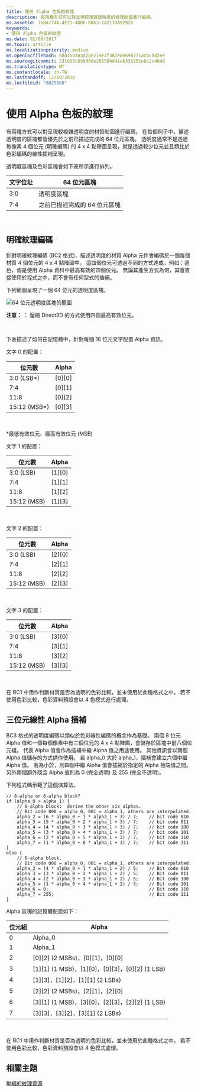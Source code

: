 ```yaml
---
title: 使用 Alpha 色板的紋理
description: 有兩種方式可以對呈現較複雜透明度的紋理貼圖進行編碼。
ms.assetid: 768A774A-4F21-4DDE-B863-14211DA92926
keywords:
- 使用 Alpha 色板的紋理
ms.date: 02/08/2017
ms.topic: article
ms.localizationpriority: medium
ms.openlocfilehash: 88d150383d2be219e7f382e0e690771acbc9d2ee
ms.sourcegitcommit: 231065c899d0de285584d41e6335251e0c2c4048
ms.translationtype: MT
ms.contentlocale: zh-TW
ms.lasthandoff: 12/10/2018
ms.locfileid: "8825168"
---
```

# <a name="textures-with-alpha-channels"></a>使用 Alpha 色板的紋理


有兩種方式可以對呈現較複雜透明度的材質貼圖進行編碼。 在每個例子中，描述透明度的區塊都會優先於之前已描述完成的 64 位元區塊。 透明度通常不是透過每像素 4 個位元 (明確編碼) 的 4 x 4 點陣圖呈現，就是透過較少位元並且類比於色彩編碼的線性插補呈現。

透明度區塊及色彩區塊會如下表所示進行排列。

| 文字位址 | 64 位元區塊                      |
|--------------|-----------------------------------|
| 3:0          | 透明度區塊                |
| 7:4          | 之前已描述完成的 64 位元區塊 |

 

## <a name="span-idexplicit-texture-encodingspanspan-idexplicit-texture-encodingspanspan-idexplicit-texture-encodingspanexplicit-texture-encoding"></a><span id="Explicit-Texture-Encoding"></span><span id="explicit-texture-encoding"></span><span id="EXPLICIT-TEXTURE-ENCODING"></span>明確紋理編碼


針對明確紋理編碼 (BC2 格式)，描述透明度的材質 Alpha 元件會編碼於一個每個材質 4 個位元的 4 x 4 點陣圖中。 這四個位元可透過不同的方式達成，例如：遞色，或是使用 Alpha 資料中最高有效的四個位元。 無論其產生方式為何，其會直接使用於程式之中，而不會有任何型式的插補。

下列簡圖呈現了一個 64 位元的透明度區塊。

![64 位元透明度區塊的簡圖](images/colors4.png)

**注意：**  ： 壓縮 Direct3D 的方式使用四個最高有效位元。

 

下表描述了如何在記憶體中，針對每個 16 位元文字配置 Alpha 資訊。

文字 0 的配置：

| 位元數          | Alpha      |
|---------------|------------|
| 3:0 (LSB\*)   | \[0\]\[0\] |
| 7:4           | \[0\]\[1\] |
| 11:8          | \[0\]\[2\] |
| 15:12 (MSB\*) | \[0\]\[3\] |

 

\*最低有效位元、最高有效位元 (MSB)

文字 1 的配置：

| 位元數        | Alpha      |
|-------------|------------|
| 3:0 (LSB)   | \[1\]\[0\] |
| 7:4         | \[1\]\[1\] |
| 11:8        | \[1\]\[2\] |
| 15:12 (MSB) | \[1\]\[3\] |

 

文字 2 的配置：

| 位元數        | Alpha      |
|-------------|------------|
| 3:0 (LSB)   | \[2\]\[0\] |
| 7:4         | \[2\]\[1\] |
| 11:8        | \[2\]\[2\] |
| 15:12 (MSB) | \[2\]\[3\] |

 

文字 3 的配置：

| 位元數        | Alpha      |
|-------------|------------|
| 3:0 (LSB)   | \[3\]\[0\] |
| 7:4         | \[3\]\[1\] |
| 11:8        | \[3\]\[2\] |
| 15:12 (MSB) | \[3\]\[3\] |

 

在 BC1 中用作判斷材質是否為透明的色彩比較，並未使用於此種格式之中。 若不使用色彩比較，色彩資料預設會以 4 色模式進行處理。

## <a name="span-idthree-bit-linear-alpha-interpolationspanspan-idthree-bit-linear-alpha-interpolationspanspan-idthree-bit-linear-alpha-interpolationspanthree-bit-linear-alpha-interpolation"></a><span id="Three-Bit-Linear-Alpha-Interpolation"></span><span id="three-bit-linear-alpha-interpolation"></span><span id="THREE-BIT-LINEAR-ALPHA-INTERPOLATION"></span>三位元線性 Alpha 插補


BC3 格式的透明度編碼以類似於色彩線性編碼的概念作為基礎。 兩個 8 位元 Alpha 值和一個每個像素中有三個位元的 4 x 4 點陣圖，會儲存於區塊中前八個位元組。 代表 Alpha 值會作為插補中繼 Alpha 值之用途使用。 其他資訊會以兩個 Alpha 值儲存的方式供作使用。 若 alpha\_0 大於 alpha\_1，插補會建立六個中繼 Alpha 值。 若為小於，則四個中繼 Alpha 值會插補於指定的 Alpha 極端值之間。 另外兩個額外隱含 Alpha 值則為 0 (完全透明) 及 255 (完全不透明)。

下列程式碼示範了這個演算法。

```
// 8-alpha or 6-alpha block?    
if (alpha_0 > alpha_1) {    
    // 8-alpha block:  derive the other six alphas.    
    // Bit code 000 = alpha_0, 001 = alpha_1, others are interpolated.
    alpha_2 = (6 * alpha_0 + 1 * alpha_1 + 3) / 7;    // bit code 010
    alpha_3 = (5 * alpha_0 + 2 * alpha_1 + 3) / 7;    // bit code 011
    alpha_4 = (4 * alpha_0 + 3 * alpha_1 + 3) / 7;    // bit code 100
    alpha_5 = (3 * alpha_0 + 4 * alpha_1 + 3) / 7;    // bit code 101
    alpha_6 = (2 * alpha_0 + 5 * alpha_1 + 3) / 7;    // bit code 110
    alpha_7 = (1 * alpha_0 + 6 * alpha_1 + 3) / 7;    // bit code 111  
}    
else {  
    // 6-alpha block.    
    // Bit code 000 = alpha_0, 001 = alpha_1, others are interpolated.
    alpha_2 = (4 * alpha_0 + 1 * alpha_1 + 2) / 5;    // Bit code 010
    alpha_3 = (3 * alpha_0 + 2 * alpha_1 + 2) / 5;    // Bit code 011
    alpha_4 = (2 * alpha_0 + 3 * alpha_1 + 2) / 5;    // Bit code 100
    alpha_5 = (1 * alpha_0 + 4 * alpha_1 + 2) / 5;    // Bit code 101
    alpha_6 = 0;                                      // Bit code 110
    alpha_7 = 255;                                    // Bit code 111
}
```

Alpha 區塊的記憶體配置如下︰

| 位元組 | Alpha                                                          |
|------|----------------------------------------------------------------|
| 0    | Alpha\_0                                                       |
| 1    | Alpha\_1                                                       |
| 2    | \[0\]\[2\] (2 MSBs)，\[0\]\[1\]，\[0\]\[0\]                    |
| 3    | \[1\]\[1\] (1 MSB)，\[1\]\[0\]，\[0\]\[3\]，\[0\]\[2\] (1 LSB) |
| 4    | \[1\]\[3\]，\[1\]\[2\]，\[1\]\[1\] (2 LSBs)                    |
| 5    | \[2\]\[2\] (2 MSBs)，\[2\]\[1\]，\[2\]\[0\]                    |
| 6    | \[3\]\[1\] (1 MSB)，\[3\]\[0\]，\[2\]\[3\]，\[2\]\[2\] (1 LSB) |
| 7    | \[3\]\[3\]，\[3\]\[2\]，\[3\]\[1\] (2 LSBs)                    |

 

在 BC1 中用作判斷材質是否為透明的色彩比較，並未使用於此種格式之中。 若不使用色彩比較，色彩資料預設會以 4 色模式處理。

## <a name="span-idrelated-topicsspanrelated-topics"></a><span id="related-topics"></span>相關主題


[壓縮的紋理資源](compressed-texture-resources.md)

 

 




